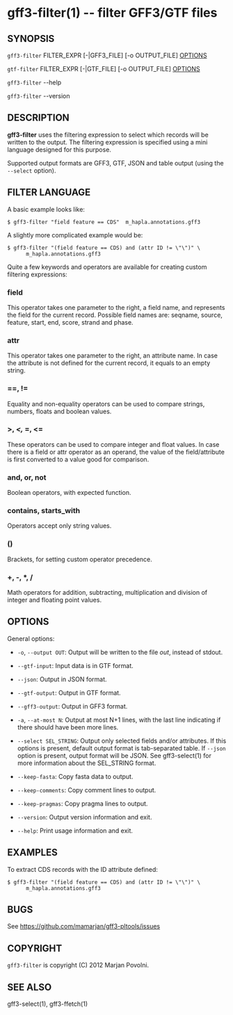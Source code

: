 gff3-filter(1) -- filter GFF3/GTF files
=======================================

## SYNOPSIS

`gff3-filter` FILTER_EXPR [-|GFF3_FILE] [-o OUTPUT_FILE] [OPTIONS]

`gtf-filter` FILTER_EXPR [-|GTF_FILE] [-o OUTPUT_FILE] [OPTIONS]

`gff3-filter` --help

`gff3-filter` --version

## DESCRIPTION

**gff3-filter** uses the filtering expression to select which records
will be written to the output. The filtering expression is specified
using a mini language designed for this purpose.

Supported output formats are GFF3, GTF, JSON and table output (using
the `--select` option).

## FILTER LANGUAGE

A basic example looks like:

    $ gff3-filter "field feature == CDS"  m_hapla.annotations.gff3

A slightly more complicated example would be:

    $ gff3-filter "(field feature == CDS) and (attr ID != \"\")" \
          m_hapla.annotations.gff3

Quite a few keywords and operators are available for creating custom
filtering expressions:

### field

  This operator takes one parameter to the right, a field name, and
  represents the field for the current record. Possible field names
  are: seqname, source, feature, start, end, score, strand and phase.

### attr

  This operator takes one parameter to the right, an attribute name.
  In case the attribute is not defined for the current record, it
  equals to an empty string.

### ==, !=

  Equality and non-equality operators can be used to compare strings,
  numbers, floats and boolean values.

### >, <var><, </var>=, <=

  These operators can be used to compare integer and float values. In
  case there is a field or attr operator as an operand, the value of
  the field/attribute is first converted to a value good for
  comparison.

### and, or, not

  Boolean operators, with expected function.

### contains, starts_with

  Operators accept only string values.

### ()

Brackets, for setting custom operator precedence.

### +, -, *, /

Math operators for addition, subtracting, multiplication and division
of integer and floating point values.

## OPTIONS

General options:

 * `-o`, `--output OUT`:
   Output will be written to the file <var>out</var>, instead of stdout.

 * `--gtf-input`:
   Input data is in GTF format.

 * `--json`:
   Output in JSON format.

 * `--gtf-output`:
   Output in GTF format.

 * `--gff3-output`:
   Output in GFF3 format.

 * `-a`, `--at-most N`:
   Output at most N+1 lines, with the last line indicating if there
   should have been more lines.

 * `--select SEL_STRING`:
   Output only selected fields and/or attributes. If this options is
   present, default output format is tab-separated table. If `--json`
   option is present, output format will be JSON. See gff3-select(1)
   for more information about the SEL_STRING format.

 * `--keep-fasta`:
   Copy fasta data to output.

 * `--keep-comments`:
   Copy comment lines to output.

 * `--keep-pragmas`:
   Copy pragma lines to output.

 * `--version`:
   Output version information and exit.

 * `--help`:
   Print usage information and exit.

## EXAMPLES

To extract CDS records with the ID attribute defined:

    $ gff3-filter "(field feature == CDS) and (attr ID != \"\")" \
          m_hapla.annotations.gff3

## BUGS

See https://github.com/mamarjan/gff3-pltools/issues

## COPYRIGHT

`gff3-filter` is copyright (C) 2012 Marjan Povolni.

## SEE ALSO

gff3-select(1), gff3-ffetch(1)



[SYNOPSIS]: #SYNOPSIS "SYNOPSIS"
[DESCRIPTION]: #DESCRIPTION "DESCRIPTION"
[FILTER LANGUAGE]: #FILTER-LANGUAGE "FILTER LANGUAGE"
[field]: #field "field"
[attr]: #attr "attr"
[OPTIONS]: #OPTIONS "OPTIONS"
[EXAMPLES]: #EXAMPLES "EXAMPLES"
[BUGS]: #BUGS "BUGS"
[COPYRIGHT]: #COPYRIGHT "COPYRIGHT"
[SEE ALSO]: #SEE-ALSO "SEE ALSO"


[gff3-count-features(1)]: gff3-count-features.1.html
[gff3-to-gtf(1)]: gff3-to-gtf.1.html
[gff3-ffetch(1)]: gff3-ffetch.1.html
[gff3-to-json(1)]: gff3-to-json.1.html
[gff3-sort(1)]: gff3-sort.1.html
[gtf-to-gff3(1)]: gtf-to-gff3.1.html
[gff3-select(1)]: gff3-select.1.html
[gff3-filter(1)]: gff3-filter.1.html
